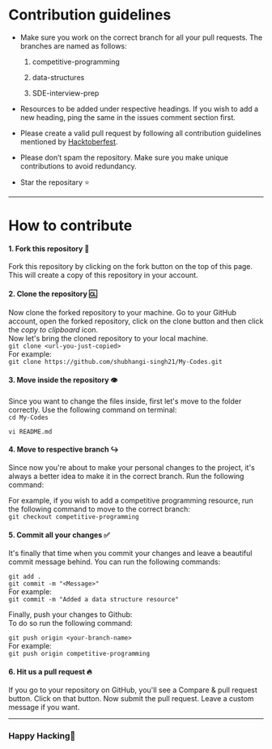 # Contribution guidelines

* Make sure you work on the correct branch for all your pull requests. The branches are named as follows:

  1. competitive-programming

  2. data-structures

  3. SDE-interview-prep


* Resources to be added under respective headings. If you wish to add a new heading, ping the same in the issues comment section first.

* Please create a valid pull request by following all contribution guidelines mentioned by [Hacktoberfest](https://hacktoberfest.digitalocean.com/details).

* Please don’t spam the repository. Make sure you make unique contributions to avoid redundancy. 

* Star the repositary ⭐

____

# How to contribute

#### 1. Fork this repository 🍴

Fork this repository by clicking on the fork button on the top of this page.
This will create a copy of this repository in your account.


#### 2. Clone the repository 🆑

Now clone the forked repository to your machine. Go to your GitHub account, open the forked repository, click on the clone button and then click the _copy to clipboard_ icon.  
Now let's bring the cloned repository to your local machine.  
`git clone <url-you-just-copied>`  
For example:  
` git clone https://github.com/shubhangi-singh21/My-Codes.git `


#### 3. Move inside the repository 👁

Since you want to change the files inside, first let's move to the folder correctly. Use the following command on terminal:  
`cd My-Codes`

`vi README.md`


#### 4. Move to respective branch ↪

Since now you're about to make your personal changes to the project, it's always a better idea to make it in the correct branch. Run the following command:

For example, if you wish to add a competitive programming resource, run the following command to move to the correct branch:  
`git checkout competitive-programming`


#### 5. Commit all your changes ✅

It's finally that time when you commit your changes and leave a beautiful commit message behind. You can run the following commands:

`git add .`  
`git commit -m "<Message>"`  
For example:  
`git commit -m "Added a data structure resource"`

Finally, push your changes to Github:  
To do so run the following command:

`git push origin <your-branch-name>`  
For example:  
`git push origin competitive-programming`


#### 6. Hit us a pull request 🔥

If you go to your repository on GitHub, you'll see a Compare & pull request button. Click on that button.
Now submit the pull request. Leave a custom message if you want.

____


### Happy Hacking🎉
